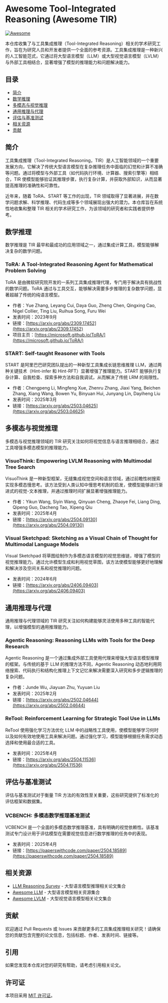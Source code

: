 # Awesome Tool-Integrated Reasoning (Awesome TIR)

[![Awesome](https://awesome.re/badge.svg)](https://awesome.re)

本仓库收集了与工具集成推理（Tool-Integrated Reasoning）相关的学术研究工作，旨在为研究人员和开发者提供一个全面的参考资源。工具集成推理是一种新兴的人工智能范式，它通过将大型语言模型（LLM）或大型视觉语言模型（LVLM）与外部工具相结合，显著增强了模型的推理能力和问题解决能力。

## 目录

- [简介](#简介)
- [数学推理](#数学推理)
- [多模态与视觉推理](#多模态与视觉推理)
- [通用推理与代理](#通用推理与代理)
- [评估与基准测试](#评估与基准测试)
- [相关资源](#相关资源)
- [贡献](#贡献)

## 简介

工具集成推理（Tool-Integrated Reasoning，TIR）是人工智能领域的一个重要发展方向，它解决了传统大型语言模型在复杂推理任务中面临的幻觉和计算不准确等问题。通过将模型与外部工具（如代码执行环境、计算器、搜索引擎等）相结合，TIR 使模型能够验证其推理步骤，执行复杂计算，并获取外部知识，从而显著提高推理的准确性和可靠性。

近年来，随着 ToRA、START 等工作的出现，TIR 领域取得了显著进展，并在数学问题求解、科学推理、代码生成等多个领域展现出强大的潜力。本仓库旨在系统性地收集和整理 TIR 相关的学术研究工作，为该领域的研究者和实践者提供参考。

## 数学推理

数学推理是 TIR 最早和最成功的应用领域之一，通过集成计算工具，模型能够解决复杂的数学问题。

### ToRA: A Tool-Integrated Reasoning Agent for Mathematical Problem Solving

ToRA 是由微软研究院开发的一系列工具集成推理代理，专门用于解决具有挑战性的数学问题。ToRA 通过与工具交互，能够解决需要多步推理的复杂数学问题，显著超越了传统的纯语言模型。

- 作者：Yue Zhang, Leyang Cui, Daya Guo, Zheng Chen, Qingxing Cao, Nigel Collier, Ting Liu, Ruihua Song, Furu Wei
- 发表时间：2023年9月
- 链接：[https://arxiv.org/abs/2309.17452](https://arxiv.org/abs/2309.17452)
- 项目主页：[https://microsoft.github.io/ToRA/](https://microsoft.github.io/ToRA/)

### START: Self-taught Reasoner with Tools

START 是阿里巴巴研究团队提出的一种新型工具集成长链思维推理 LLM，通过两种关键技术（Hint-infer 和 Hint-RFT）显著增强了推理能力。START 能够执行复杂计算、自我检查、探索多种方法和自我调试，从而解决了传统 LRM 的局限性。

- 作者：Chengpeng Li, Mingfeng Xue, Zhenru Zhang, Jiaxi Yang, Beichen Zhang, Xiang Wang, Bowen Yu, Binyuan Hui, Junyang Lin, Dayiheng Liu
- 发表时间：2025年3月
- 链接：[https://arxiv.org/abs/2503.04625](https://arxiv.org/abs/2503.04625)

## 多模态与视觉推理

多模态与视觉推理领域的 TIR 研究关注如何将视觉信息与语言推理相结合，通过工具增强多模态模型的推理能力。

### VisuoThink: Empowering LVLM Reasoning with Multimodal Tree Search

VisuoThink 是一种新型框架，无缝集成视觉空间和语言领域，通过前瞻性树搜索实现多模态慢思考。该方法受到人类认知中慢思考机制的启发，使模型能够进行渐进式的视觉-文本推理，并通过推理时间扩展显著增强推理能力。

- 作者：Yikun Wang, Siyin Wang, Qinyuan Cheng, Zhaoye Fei, Liang Ding, Qipeng Guo, Dacheng Tao, Xipeng Qiu
- 发表时间：2025年4月
- 链接：[https://arxiv.org/abs/2504.09130](https://arxiv.org/abs/2504.09130)

### Visual Sketchpad: Sketching as a Visual Chain of Thought for Multimodal Language Models

Visual Sketchpad 将草图绘制作为多模态语言模型的视觉思维链，增强了模型的视觉推理能力。通过允许模型生成和利用视觉草图，该方法使模型能够更好地理解和解决涉及空间关系和视觉推理的问题。

- 发表时间：2024年6月
- 链接：[https://arxiv.org/abs/2406.09403](https://arxiv.org/abs/2406.09403)

## 通用推理与代理

通用推理与代理领域的 TIR 研究关注如何构建能够灵活使用多种工具的智能代理，以增强模型的通用推理能力。

### Agentic Reasoning: Reasoning LLMs with Tools for the Deep Research

Agentic Reasoning 是一个通过集成外部工具使用代理来增强大型语言模型推理的框架。与传统的基于 LLM 的推理方法不同，Agentic Reasoning 动态地利用网络搜索、代码执行和结构化推理上下文记忆来解决需要深入研究和多步逻辑推理的复杂问题。

- 作者：Junde Wu, Jiayuan Zhu, Yuyuan Liu
- 发表时间：2025年2月
- 链接：[https://arxiv.org/abs/2502.04644](https://arxiv.org/abs/2502.04644)

### ReTool: Reinforcement Learning for Strategic Tool Use in LLMs

ReTool 使用强化学习方法优化 LLM 中的战略性工具使用，使模型能够学习何时以及如何有效地使用工具来解决问题。通过强化学习，模型能够根据任务需求动态选择和使用最合适的工具。

- 发表时间：2025年4月
- 链接：[https://arxiv.org/abs/2504.11536](https://arxiv.org/abs/2504.11536)

## 评估与基准测试

评估与基准测试对于衡量 TIR 方法的有效性至关重要，这些研究提供了标准化的评估框架和数据集。

### VCBENCH: 多模态数学推理基准测试

VCBENCH 是一个全面的多模态数学推理基准，具有明确的视觉依赖性。该基准测试专门设计用于评估模型在需要视觉信息进行数学推理的任务中的表现。

- 发表时间：2025年4月
- 链接：[https://paperswithcode.com/paper/2504.18589](https://paperswithcode.com/paper/2504.18589)

## 相关资源

- [LLM Reasoning Survey](https://github.com/reasoning-survey/LLM-Reasoning-Papers) - 大型语言模型推理相关论文集合
- [Awesome LLM](https://github.com/Hannibal046/Awesome-LLM) - 大型语言模型相关资源集合
- [Awesome LVLM](https://github.com/Gary-code/Awesome-LVLM-paper) - 大型视觉语言模型相关论文集合

## 贡献

欢迎通过 Pull Requests 或 Issues 来贡献更多的工具集成推理相关研究！请确保您的贡献包含完整的论文信息，包括标题、作者、发表时间、链接等。

## 引用

如果您发现本仓库对您的研究有帮助，请考虑引用相关论文。

## 许可证

本项目采用 [MIT 许可证](LICENSE)。
